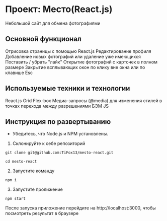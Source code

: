 # Проект: Место(React.js)
Небольшой сайт для обмена фотографиями

## Основной функционал
Отрисовка страницы с помощью React.js
Редактирование профиля
Добавление новых фотографий или удаление уже имеющихся
Поставить / убрать "лайк"
Открытие фотографий с карточек в полном размере
Закрытие всплывающих окон по клику вне окна или по клавише Esc

## Используемые техники и технологии
React.js
Grid
Flex-box
Медиа-запросы (@media) для изменения стилей в точках перехода между разрешениями
БЭМ
JS

## Инструкция по развертыванию
* Убедитесь, что Node.js и NPM установлены.

1.  Склонируйте к себе репозиторий

```git clone git@github.com:TiFox13/mesto-react.git```

```cd mesto-react```

2. Запустите команду 

```npm i```

3. Запустите пролижение

```npm start```

После запуска приложение перейдите на http://localhost:3000, чтобы посмотреть результат в браузере
